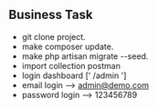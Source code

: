
## Business Task

- git clone project.
- make composer update.
- make php artisan migrate --seed.
- import collection postman
- login dashboard [' /admin ']
- email login --> admin@demo.com
- password login --> 123456789

